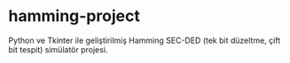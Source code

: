 # hamming-project
Python ve Tkinter ile geliştirilmiş Hamming SEC-DED (tek bit düzeltme, çift bit tespit) simülatör projesi.
